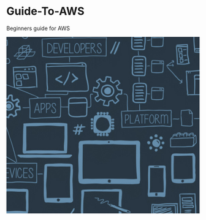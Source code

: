 # Guide-To-AWS
Beginners guide for AWS


![img](https://github.com/Ishaan28malik/Guide-To-AWS/blob/master/src/AWS.PNG)
